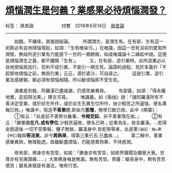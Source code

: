 ﻿# [煩惱潤生是何義？業感果必待煩惱潤發？][1]

标签： 俱舍論
　　　　　　持雙　2018年6月14日　[俱舍論](https://mp.weixin.qq.com/s/dtrnkAo_uzlrY_xa_xbdaQ)

---

　　如題。不囉嗦，直接說結論。
　　所謂潤生，是潤生有。在有部，生有這一剎那必有自地煩惱現起，如頌：「生有唯染污。」在唯識，因這一世死沒前的愛取所潤發，無始所造引業有力能感下一世的一期總報，如成唯識論十二緣起中說。這便是煩惱潤生之義，都不離開「生有」。
　　又，在有部，造引業時，此所造業必以自地煩惱爲加行，否則不成引業，不能引一期生死。論證的過程，見於本義抄「不起彼地煩惱之前，無爲引業」云云，源於婆沙，可自尋之。
　　這是引業，造引業及感總報，都必須有煩惱相隨。所以斷煩惱即不受生死。

　　滿業是別報，阿羅漢已盡諸漏，仍感苦樂異熟。
　　有部義，如頌：「得永離地業，定招現法果。」釋文可尋。
　　唯識義，如《瑜伽》說：「諸阿羅漢所有不善決定受業，或於前生所作，或於此生先異生位所作，由少輕苦之所逼惱，便名果報已熟。」唯識中，宿造**不善業**體.即染污**思種**，無學已斷已捨，此中《略纂》：
　　①有云：「此是前不善勢分麁重，**令報受起**，非不善業現在故。」
　　②有云：「勝業獨**在凡.或有學位**.少輕苦逼故，便名已熟；從果為名，故言羅漢。…若得金剛道後.一切不受果報，種子無故。羅漢身中.有蛇哳等者，此是果`[論記：施=果【甲】]`報與**等流果**。非今**異熟果**，得第三果已去.已盡故…」
　　第二解中，善業感樂異熟，無理能遮。故雖斷盡煩惱，仍能感異熟果，不待惑潤。

　　依有部，佛身亦有苦受，如說：「勝身亦有苦受，如欲界聲聞及獨覺大覺。世尊亦有背痛頭痛……」大乘佛身唯是無漏，無有苦受。菩薩：變易身中，無有苦苦壞苦；變易身既是有漏法，唯有行苦。


  [1]: https://mp.weixin.qq.com/s/oFvCp5y0_SudClM9yNFIoA


